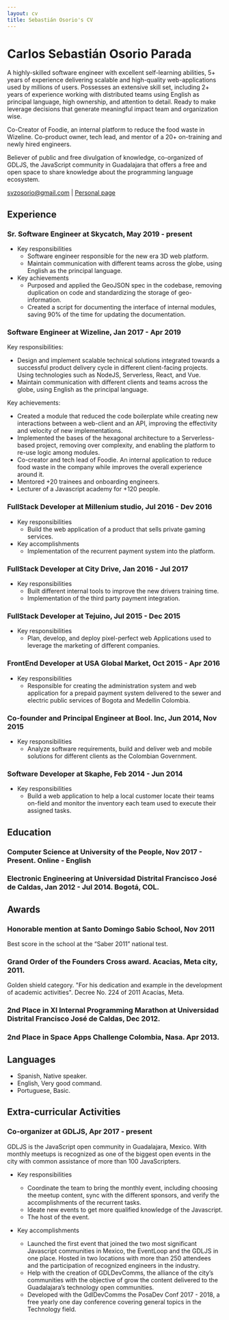 ```yaml
---
layout: cv
title: Sebastián Osorio's CV
---
```

# Carlos Sebastián Osorio Parada

A highly-skilled software engineer with excellent self-learning abilities, 5+ years of experience delivering scalable and high-quality web-applications used by millions of users. Possesses an extensive skill set, including 2+ years of experience working with distributed teams using English as principal language, high ownership, and attention to detail. Ready to make leverage decisions that generate meaningful impact team and organization wise.

Co-Creator of Foodie, an internal platform to reduce the food waste in Wizeline. Co-product owner, tech lead, and mentor of a 20+ on-training and newly hired engineers. 

Believer of public and free divulgation of knowledge, co-organized of GDLJS, the JavaScript community in Guadalajara that offers a free and open space to share knowledge about the programming language ecosystem.


<div id="webaddress">
<a href="isaac@applesdofall.org">svzosorio@gmail.com</a>
| <a href="https://galleto.xyz">Personal page</a>
</div>


## Experience 

### Sr. Software Engineer at Skycatch, May 2019 - present
- Key responsibilities
    - Software engineer responsible for the new era 3D web platform.
    - Maintain communication with different teams across the globe, using English as the principal language. 
- Key achievements 
    - Purposed and applied the GeoJSON spec in the codebase, removing duplication on code and standardizing the storage of geo-information. 
    - Created a script for documenting the interface of internal modules, saving 90% of the time for updating the documentation. 

### Software Engineer at Wizeline, Jan 2017 - Apr 2019
Key responsibilities: 
- Design and implement scalable technical solutions integrated towards a successful product delivery cycle in different client-facing projects. Using technologies such as NodeJS, Serverless, React, and Vue.
- Maintain communication with different clients and teams across the globe, using English as the principal language. 

Key achievements: 

- Created a module that reduced the code boilerplate while creating new interactions between a web-client and an API, improving the effectivity and velocity of new implementations. 
- Implemented the bases of the hexagonal architecture to a Serverless-based project, removing over complexity, and enabling the platform to re-use logic among modules.
- Co-creator and tech lead of Foodie. An internal application to reduce food waste in the company while improves the overall experience around it.
- Mentored +20 trainees and onboarding engineers. 
- Lecturer of a Javascript academy for +120 people. 

### FullStack Developer at Millenium studio, Jul 2016 - Dev 2016
- Key responsibilities
    - Build the web application of a product that sells private gaming services. 
- Key accomplishments 
    - Implementation of the recurrent payment system into the platform. 

### FullStack Developer at City Drive, Jan 2016 - Jul 2017
- Key responsibilities 
    - Built different internal tools to improve the new drivers training time.
    - Implementation of the third party payment integration. 

### FullStack Developer at Tejuino, Jul 2015 - Dec 2015
- Key responsibilities 
    - Plan, develop, and deploy pixel-perfect web Applications used to leverage the marketing of different companies.

### FrontEnd Developer at USA Global Market, Oct 2015 - Apr 2016
- Key responsibilities 
    - Responsible for creating the administration system and web application for a prepaid payment system delivered to the sewer and electric public services of Bogota and Medellin Colombia.

### Co-founder and Principal Engineer at Bool. Inc, Jun 2014, Nov 2015
- Key responsibilities
    - Analyze software requirements, build and deliver web and mobile solutions for different clients as the Colombian Government. 

### Software Developer at Skaphe, Feb 2014 - Jun 2014
- Key responsibilities 
    - Build a web application to help a local customer locate their teams on-field and monitor the inventory each team used to execute their assigned tasks.


## Education 

### Computer Science at University of the People, Nov 2017 - Present. Online - English 

### Electronic Engineering at Universidad Distrital Francisco José de Caldas, Jan 2012 - Jul 2014. Bogotá, COL.


## Awards 
### Honorable mention at Santo Domingo Sabio School, Nov 2011 
Best score in the school at the “Saber 2011” national test.

### Grand Order of the Founders Cross award. Acacias, Meta city, 2011.
Golden shield category. "For his dedication and example in the development of academic activities". Decree No. 224 of 2011 Acacías, Meta. 

### 2nd Place in XI Internal Programming Marathon at Universidad Distrital Francisco José de Caldas, Dec 2012.

### 2nd Place in Space Apps Challenge Colombia, Nasa. Apr 2013.


## Languages 

* Spanish, Native speaker. 
* English, Very good command. 
* Portuguese, Basic. 

## Extra-curricular Activities 

### Co-organizer at GDLJS, Apr 2017 - present 

GDLJS is the JavaScript open community in Guadalajara, Mexico. With monthly meetups is recognized as one of the biggest open events in the city with common assistance of more than 100 JavaScripters.

- Key responsibilities
    - Coordinate the team to bring the monthly event, including choosing the meetup content, sync with the different sponsors, and verify the accomplishments of the recurrent tasks.  
    - Ideate new events to get more qualified knowledge of the Javascript. 
    - The host of the event. 

- Key accomplishments
    - Launched the first event that joined the two most significant Javascript communities in Mexico, the EventLoop and the GDLJS in one place. Hosted in two locations with more than 250 attendees and the participation of recognized engineers in the industry. 
    - Help with the creation of GDLDevComms, the alliance of the city’s communities with the objective of grow the content delivered to the Guadalajara’s technology open communities. 
    - Developed with the GdlDevComms the PosaDev Conf 2017 - 2018, a free yearly one day conference covering general topics in the Technology field. 

<!-- ### Footer

Last updated: October 2019 -->

